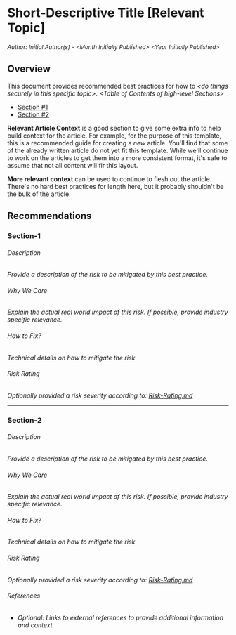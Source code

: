 # Short-Descriptive Title [Relevant Topic]
<font size="-1">_Author: Initial Author(s) - \<Month Initially Published> \<Year Initially Published>_</font>

## Overview

This document provides recommended best practices for how to _\<do things securely in this specific topic>_.
_\<Table of Contents of high-level Sections>_
- [Section #1](#Section-1)
- [Section #2](#Section-2)

**Relevant Article Context** is a good section to give some extra info to help build context for the article. For example, for the purpose of this template, this is a recommended guide for creating a _new_ article. You'll find that some of the already written article do not yet fit this template. While we'll continue to work on the articles to get them into a more consistent format, it's safe to assume that not all content will fir this layout. 

**More relevant context** can be used to continue to flesh out the article. There's no hard best practices for length here, but it probably shouldn't be the bulk of the article.

## Recommendations
### Section-1
###### Description
_Provide a description of the risk to be mitigated by this best practice._
###### Why We Care
_Explain the actual real world impact of this risk. If possible, provide industry specific relevance._
###### How to Fix?
_Technical details on how to mitigate the risk_
###### Risk Rating
_Optionally provided a risk severity according to: [Risk-Rating.md](./Security%20Process/Risk-Rating.md)_


---
### Section-2
###### Description
_Provide a description of the risk to be mitigated by this best practice._
###### Why We Care
_Explain the actual real world impact of this risk. If possible, provide industry specific relevance._
###### How to Fix?
_Technical details on how to mitigate the risk_
###### Risk Rating
_Optionally provided a risk severity according to: [Risk-Rating.md](./Security%20Process/Risk-Rating.md)_
###### References

- _Optional: Links to external references to provide additional information and context_

